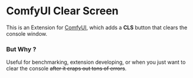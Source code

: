 ﻿# ComfyUI Clear Screen
This is an Extension for [ComfyUI](https://github.com/comfyanonymous/ComfyUI), which adds a **CLS** button that clears the console window.

### But Why ?
Useful for benchmarking, extension developing, or when you just want to clear the console ~~after it craps out tons of errors~~.
